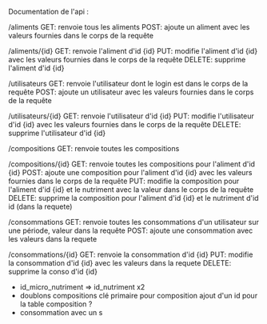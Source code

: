 Documentation de l'api :

/aliments
    GET: renvoie tous les aliments
    POST: ajoute un aliment avec les valeurs fournies dans le corps de la requête

/aliments/{id}
    GET: renvoie l'aliment d'id {id}
    PUT: modifie l'aliment d'id {id} avec les valeurs fournies dans le corps de la requête
    DELETE: supprime l'aliment d'id {id}

/utilisateurs
    GET: renvoie l'utilisateur dont le login est dans le corps de la requête
    POST: ajoute un utilisateur avec les valeurs fournies dans le corps de la requête

/utilisateurs/{id}
    GET: renvoie l'utilisateur d'id {id}
    PUT: modifie l'utilisateur d'id {id} avec les valeurs fournies dans le corps de la requête
    DELETE: supprime l'utilisateur d'id {id}

/compositions
    GET: renvoie toutes les compositions

/compositions/{id}
    GET: renvoie toutes les compositions pour l'aliment d'id {id}
    POST: ajoute une composition pour l'aliment d'id {id} avec les valeurs fournies dans le corps de la requête
    PUT: modifie la composition pour l'aliment d'id {id} et le nutriment avec la valeur dans le corps de la requête
    DELETE: supprime la composition pour l'aliment d'id {id} et le nutriment d'id id (dans la requete)

/consommations
    GET: renvoie toutes les consommations d'un utilisateur sur une période, valeur dans la requête
    POST: ajoute une consommation avec les valeurs dans la requete

/consommations/{id}
    GET: renvoie la consommation d'id {id}
    PUT: modifie la consommation d'id {id} avec les valeurs dans la requete
    DELETE: supprime la conso d'id {id}

- id_micro_nutriment => id_nutriment x2
- doublons compositions
clé primaire pour composition
ajout d'un id pour la table composition ?
- consommation avec un s